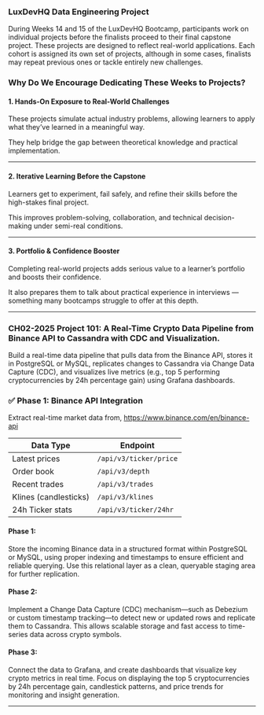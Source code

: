 ### LuxDevHQ Data Engineering Project

During Weeks 14 and 15 of the LuxDevHQ Bootcamp, participants work on individual projects before the finalists proceed to their final capstone project. These projects are designed to reflect real-world applications. Each cohort is assigned its own set of projects, although in some cases, finalists may repeat previous ones or tackle entirely new challenges.


### Why Do We Encourage Dedicating These Weeks to Projects?

#### 1.  Hands-On Exposure to Real-World Challenges
These projects simulate actual industry problems, allowing learners to apply what they’ve learned in a meaningful way.

They help bridge the gap between theoretical knowledge and practical implementation.

---

#### 2. Iterative Learning Before the Capstone
Learners get to experiment, fail safely, and refine their skills before the high-stakes final project.

This improves problem-solving, collaboration, and technical decision-making under semi-real conditions.

---

#### 3. Portfolio & Confidence Booster
Completing real-world projects adds serious value to a learner’s portfolio and boosts their confidence.

It also prepares them to talk about practical experience in interviews — something many bootcamps struggle to offer at this depth.

---

### **CH02-2025 Project 101: A Real-Time Crypto Data Pipeline from Binance API to Cassandra with CDC and Visualization.**

Build a real-time data pipeline that pulls data from the Binance API, stores it in PostgreSQL or MySQL, replicates changes to Cassandra via Change Data Capture (CDC), and visualizes live metrics (e.g., top 5 performing cryptocurrencies by 24h percentage gain) using Grafana dashboards.

### ✅ Phase 1: Binance API Integration

Extract real-time market data from, https://www.binance.com/en/binance-api

| **Data Type**         | **Endpoint**                  |
|------------------------|-------------------------------|
| Latest prices          | `/api/v3/ticker/price`        |
| Order book             | `/api/v3/depth`               |
| Recent trades          | `/api/v3/trades`              |
| Klines (candlesticks)  | `/api/v3/klines`              |
| 24h Ticker stats       | `/api/v3/ticker/24hr`         |

#### **Phase 1:**
Store the incoming Binance data in a structured format within PostgreSQL or MySQL, using proper indexing and timestamps to ensure efficient and reliable querying. Use this relational layer as a clean, queryable staging area for further replication.

#### **Phase 2:**
Implement a Change Data Capture (CDC) mechanism—such as Debezium or custom timestamp tracking—to detect new or updated rows and replicate them to Cassandra. This allows scalable storage and fast access to time-series data across crypto symbols.

#### **Phase 3:**
Connect the data to Grafana, and create dashboards that visualize key crypto metrics in real time. Focus on displaying the top 5 cryptocurrencies by 24h percentage gain, candlestick patterns, and price trends for monitoring and insight generation.

---



